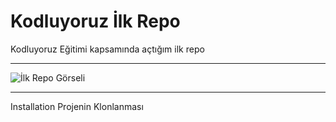 # Kodluyoruz İlk Repo
Kodluyoruz Eğitimi kapsamında açtığım ilk repo
***
![İlk Repo Görseli](https://imgyukle.com/f/2022/03/06/EXcB1f.png)
***
Installation
Projenin Klonlanması
```
